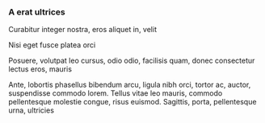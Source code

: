 ### A erat ultrices

Curabitur integer nostra, eros aliquet in, velit

Nisi eget fusce platea orci

Posuere, volutpat leo cursus, odio odio, facilisis quam, donec consectetur lectus eros, mauris

Ante, lobortis phasellus bibendum arcu, ligula nibh orci, tortor ac, auctor, suspendisse commodo lorem. Tellus vitae leo mauris, commodo pellentesque molestie congue, risus euismod. Sagittis, porta, pellentesque urna, ultricies


